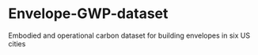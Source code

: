 # Envelope-GWP-dataset
Embodied and operational carbon dataset for building envelopes in six US cities
